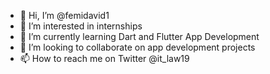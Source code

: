 - 👋 Hi, I’m @femidavid1
- 👀 I’m interested in internships 
- 🌱 I’m currently learning Dart and Flutter App Development 
- 💞️ I’m looking to collaborate on app development projects
- 📫 How to reach me on Twitter @it_law19

<!---
femidavid1/femidavid1 is a ✨ special ✨ repository because its `README.md` (this file) appears on your GitHub profile.
You can click the Preview link to take a look at your changes.
--->
